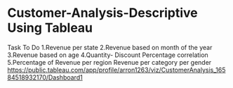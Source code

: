 # Customer-Analysis-Descriptive Using Tableau
Task To Do
1.Revenue per state
2.Revenue based on month of the year
3.Revenue based on age
4.Quantity- Discount Percentage correlation
5.Percentage of Revenue per region
Revenue per category per gender
https://public.tableau.com/app/profile/arron1263/viz/CustomerAnalysis_16584518932170/Dashboard1

